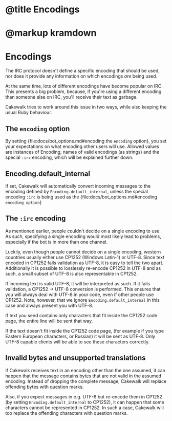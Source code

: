 # @title Encodings
# @markup kramdown

# Encodings

The IRC protocol doesn't define a specific encoding that should be
used, nor does it provide any information on which encodings _are_
being used.

At the same time, lots of different encodings have become popular on
IRC. This presents a big problem, because, if you're using a different
encoding than someone else on IRC, you'll receive their text as
garbage.

Cakewalk tries to work around this issue in two ways, while also keeping
the usual Ruby behaviour.

## The `encoding` option
By setting {file:docs/bot_options.md#encoding the `encoding` option}, you
set your expectations on what encoding other users will use. Allowed
values are instances of Encoding, names of valid encodings (as
strings) and the special `:irc` encoding, which will be explained
further down.


## Encoding.default_internal
If set, Cakewalk will automatically convert incoming messages to the
encoding defined by `Encoding.default_internal`, unless the special
encoding `:irc` is being used as the {file:docs/bot_options.md#encoding
`encoding option`}

## The `:irc` encoding
As mentioned earlier, people couldn't decide on a single encoding to
use. As such, specifying a single encoding would most likely lead to
problems, especially if the bot is in more than one channel.

Luckily, even though people cannot decide on a single encoding,
western countries usually either use CP1252 (Windows Latin-1) or
UTF-8. Since text encoded in CP1252 fails validation as UTF-8, it is
easy to tell the two apart. Additionally it is possible to losslessly
re-encode CP1252 in UTF-8 and as such, a small subset of UTF-8 is also
representable in CP1252.

If incoming text is valid UTF-8, it will be interpreted as such. If it
fails validation, a CP1252 → UTF-8 conversion is performed. This
ensures that you will always deal with UTF-8 in your code, even if
other people use CP1252. Note, however, that we ignore
`Encoding.default_internal` in this case and always present you with
UTF-8.

If text you send contains only characters that fit inside the
CP1252 code page, the entire line will be sent that way.

If the text doesn't fit inside the CP1252 code page, (for example if
you type Eastern European characters, or Russian) it will be sent as
UTF-8. Only UTF-8 capable clients will be able to see these characters
correctly.

## Invalid bytes and unsupported translations
If Cakewalk receives text in an encoding other than the one assumed, it
can happen that the message contains bytes that are not valid in the
assumed encoding. Instead of dropping the complete message, Cakewalk will
replace offending bytes with question marks.

Also, if you expect messages in e.g. UTF-8 but re-encode them in
CP1252 (by setting `Encoding.default_internal` to CP1252), it can
happen that some characters cannot be represented in CP1252. In such a
case, Cakewalk will too replace the offending characters with question
marks.
